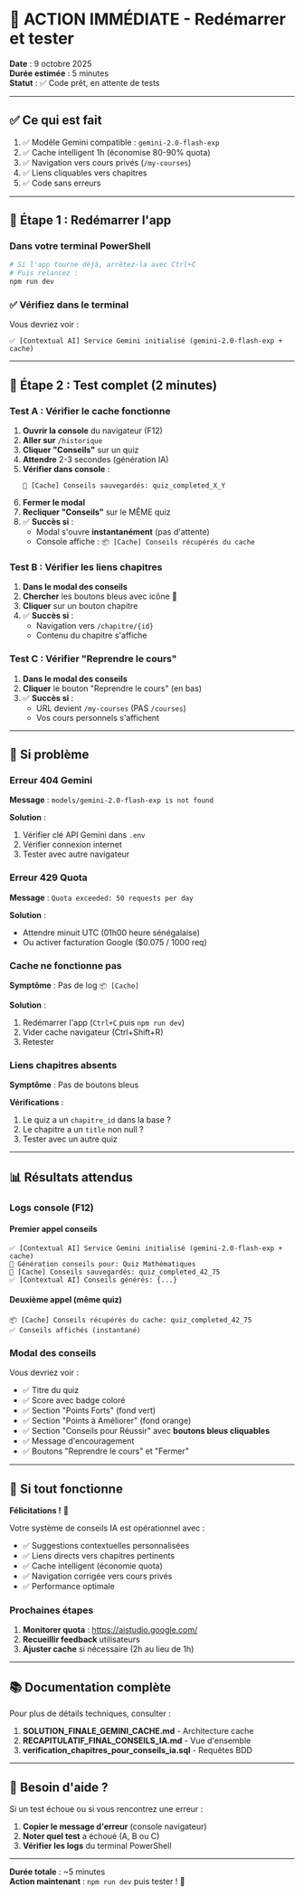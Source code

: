 # 🚀 ACTION IMMÉDIATE - Redémarrer et tester

**Date** : 9 octobre 2025  
**Durée estimée** : 5 minutes  
**Statut** : ✅ Code prêt, en attente de tests

---

## ✅ Ce qui est fait

1. ✅ Modèle Gemini compatible : `gemini-2.0-flash-exp`
2. ✅ Cache intelligent 1h (économise 80-90% quota)
3. ✅ Navigation vers cours privés (`/my-courses`)
4. ✅ Liens cliquables vers chapitres
5. ✅ Code sans erreurs

---

## 🎯 Étape 1 : Redémarrer l'app

### Dans votre terminal PowerShell

```powershell
# Si l'app tourne déjà, arrêtez-la avec Ctrl+C
# Puis relancez :
npm run dev
```

### ✅ Vérifiez dans le terminal

Vous devriez voir :
```
✅ [Contextual AI] Service Gemini initialisé (gemini-2.0-flash-exp + cache)
```

---

## 🧪 Étape 2 : Test complet (2 minutes)

### Test A : Vérifier le cache fonctionne

1. **Ouvrir la console** du navigateur (F12)
2. **Aller sur** `/historique`
3. **Cliquer "Conseils"** sur un quiz
4. **Attendre** 2-3 secondes (génération IA)
5. **Vérifier dans console** :
   ```
   💾 [Cache] Conseils sauvegardés: quiz_completed_X_Y
   ```
6. **Fermer le modal**
7. **Recliquer "Conseils"** sur le MÊME quiz
8. ✅ **Succès si** :
   - Modal s'ouvre **instantanément** (pas d'attente)
   - Console affiche : `📦 [Cache] Conseils récupérés du cache`

### Test B : Vérifier les liens chapitres

1. **Dans le modal des conseils**
2. **Chercher** les boutons bleus avec icône 📖
3. **Cliquer** sur un bouton chapitre
4. ✅ **Succès si** :
   - Navigation vers `/chapitre/{id}`
   - Contenu du chapitre s'affiche

### Test C : Vérifier "Reprendre le cours"

1. **Dans le modal des conseils**
2. **Cliquer** le bouton "Reprendre le cours" (en bas)
3. ✅ **Succès si** :
   - URL devient `/my-courses` (PAS `/courses`)
   - Vos cours personnels s'affichent

---

## 🚨 Si problème

### Erreur 404 Gemini
**Message** : `models/gemini-2.0-flash-exp is not found`

**Solution** :
1. Vérifier clé API Gemini dans `.env`
2. Vérifier connexion internet
3. Tester avec autre navigateur

### Erreur 429 Quota
**Message** : `Quota exceeded: 50 requests per day`

**Solution** :
- Attendre minuit UTC (01h00 heure sénégalaise)
- Ou activer facturation Google ($0.075 / 1000 req)

### Cache ne fonctionne pas
**Symptôme** : Pas de log `📦 [Cache]`

**Solution** :
1. Redémarrer l'app (`Ctrl+C` puis `npm run dev`)
2. Vider cache navigateur (Ctrl+Shift+R)
3. Retester

### Liens chapitres absents
**Symptôme** : Pas de boutons bleus

**Vérifications** :
1. Le quiz a un `chapitre_id` dans la base ?
2. Le chapitre a un `title` non null ?
3. Tester avec un autre quiz

---

## 📊 Résultats attendus

### Logs console (F12)

#### Premier appel conseils
```
✅ [Contextual AI] Service Gemini initialisé (gemini-2.0-flash-exp + cache)
🔄 Génération conseils pour: Quiz Mathématiques
💾 [Cache] Conseils sauvegardés: quiz_completed_42_75
✅ [Contextual AI] Conseils générés: {...}
```

#### Deuxième appel (même quiz)
```
📦 [Cache] Conseils récupérés du cache: quiz_completed_42_75
✅ Conseils affichés (instantané)
```

### Modal des conseils

Vous devriez voir :
- ✅ Titre du quiz
- ✅ Score avec badge coloré
- ✅ Section "Points Forts" (fond vert)
- ✅ Section "Points à Améliorer" (fond orange)
- ✅ Section "Conseils pour Réussir" avec **boutons bleus cliquables**
- ✅ Message d'encouragement
- ✅ Boutons "Reprendre le cours" et "Fermer"

---

## 🎉 Si tout fonctionne

**Félicitations !** 🎊

Votre système de conseils IA est opérationnel avec :
- ✅ Suggestions contextuelles personnalisées
- ✅ Liens directs vers chapitres pertinents
- ✅ Cache intelligent (économie quota)
- ✅ Navigation corrigée vers cours privés
- ✅ Performance optimale

### Prochaines étapes

1. **Monitorer quota** : https://aistudio.google.com/
2. **Recueillir feedback** utilisateurs
3. **Ajuster cache** si nécessaire (2h au lieu de 1h)

---

## 📚 Documentation complète

Pour plus de détails techniques, consulter :

1. **SOLUTION_FINALE_GEMINI_CACHE.md** - Architecture cache
2. **RECAPITULATIF_FINAL_CONSEILS_IA.md** - Vue d'ensemble
3. **verification_chapitres_pour_conseils_ia.sql** - Requêtes BDD

---

## 💬 Besoin d'aide ?

Si un test échoue ou si vous rencontrez une erreur :

1. **Copier le message d'erreur** (console navigateur)
2. **Noter quel test** a échoué (A, B ou C)
3. **Vérifier les logs** du terminal PowerShell

---

**Durée totale** : ~5 minutes  
**Action maintenant** : `npm run dev` puis tester ! 🚀
